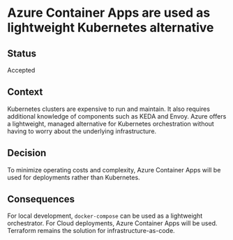 # Azure Container Apps are used as lightweight Kubernetes alternative

## Status

Accepted

## Context

Kubernetes clusters are expensive to run and maintain.
It also requires additional knowledge of components such as KEDA and Envoy.
Azure offers a lightweight, managed alternative for Kubernetes orchestration without having to worry about the underlying infrastructure.

## Decision

To minimize operating costs and complexity, Azure Container Apps will be used for deployments rather than Kubernetes.

## Consequences

For local development, `docker-compose` can be used as a lightweight orchestrator.
For Cloud deployments, Azure Container Apps will be used.
Terraform remains the solution for infrastructure-as-code.
